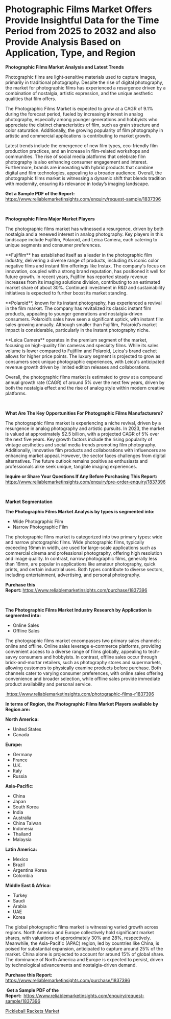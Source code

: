 <p><h1>Photographic Films Market Offers Provide Insightful Data for the Time Period from 2025 to 2032 and also Provide Analysis Based on Application, Type, and Region</h1></p><p><strong>Photographic Films Market Analysis and Latest Trends</strong></p>
<p><p>Photographic films are light-sensitive materials used to capture images, primarily in traditional photography. Despite the rise of digital photography, the market for photographic films has experienced a resurgence driven by a combination of nostalgia, artistic expression, and the unique aesthetic qualities that film offers. </p><p>The Photographic Films Market is expected to grow at a CAGR of 9.1% during the forecast period, fueled by increasing interest in analog photography, especially among younger generations and hobbyists who appreciate the distinct characteristics of film, such as grain structure and color saturation. Additionally, the growing popularity of film photography in artistic and commercial applications is contributing to market growth. </p><p>Latest trends include the emergence of new film types, eco-friendly film production practices, and an increase in film-related workshops and communities. The rise of social media platforms that celebrate film photography is also enhancing consumer engagement and interest. Furthermore, brands are innovating with hybrid products that combine digital and film technologies, appealing to a broader audience. Overall, the photographic films market is witnessing a dynamic shift that blends tradition with modernity, ensuring its relevance in today’s imaging landscape.</p></p>
<p><strong>Get a Sample PDF of the Report:&nbsp;</strong> <a href="https://www.reliablemarketinsights.com/enquiry/request-sample/1837396?utm_campaign=2102&utm_medium=2&utm_source=Github&utm_content=ia&utm_term=05042025&utm_id=photographic-films">https://www.reliablemarketinsights.com/enquiry/request-sample/1837396</a></p>
<p>&nbsp;</p>
<p><strong>Photographic Films Major Market Players</strong></p>
<p><p>The photographic films market has witnessed a resurgence, driven by both nostalgia and a renewed interest in analog photography. Key players in this landscape include Fujifilm, Polaroid, and Leica Camera, each catering to unique segments and consumer preferences.</p><p>**Fujifilm** has established itself as a leader in the photographic film industry, delivering a diverse range of products, including its iconic color negative films and instant film offerings like Instax. The company's focus on innovation, coupled with a strong brand reputation, has positioned it well for future growth. In recent years, Fujifilm has reported steady revenue increases from its imaging solutions division, contributing to an estimated market share of about 30%. Continued investment in R&D and sustainability initiatives is expected to further boost its market standing.</p><p>**Polaroid**, known for its instant photography, has experienced a revival in the film market. The company has revitalized its classic instant film products, appealing to younger generations and nostalgia-driven consumers. Polaroid’s sales have seen a significant uptick, with instant film sales growing annually. Although smaller than Fujifilm, Polaroid’s market impact is considerable, particularly in the instant photography niche.</p><p>**Leica Camera** operates in the premium segment of the market, focusing on high-quality film cameras and specialty films. While its sales volume is lower compared to Fujifilm and Polaroid, Leica's brand cachet allows for higher price points. The luxury segment is projected to grow as consumers seek unique photographic experiences, with Leica's anticipated revenue growth driven by limited edition releases and collaborations.</p><p>Overall, the photographic films market is estimated to grow at a compound annual growth rate (CAGR) of around 5% over the next few years, driven by both the nostalgia effect and the rise of analog style within modern creative platforms.</p></p>
<p>&nbsp;</p>
<p><strong>What Are The Key Opportunities For Photographic Films Manufacturers?</strong></p>
<p><p>The photographic films market is experiencing a niche revival, driven by a resurgence in analog photography and artistic pursuits. In 2023, the market is valued at approximately $2.5 billion, with a projected CAGR of 5% over the next five years. Key growth factors include the rising popularity of vintage aesthetics and social media trends promoting film photography. Additionally, innovative film products and collaborations with influencers are enhancing market appeal. However, the sector faces challenges from digital alternatives. The future outlook remains positive as enthusiasts and professionals alike seek unique, tangible imaging experiences.</p></p>
<p><strong>Inquire or Share Your Questions If Any Before Purchasing This Report:</strong> <a href="https://www.reliablemarketinsights.com/enquiry/pre-order-enquiry/1837396?utm_campaign=2102&utm_medium=2&utm_source=Github&utm_content=ia&utm_term=05042025&utm_id=photographic-films">https://www.reliablemarketinsights.com/enquiry/pre-order-enquiry/1837396</a></p>
<p>&nbsp;</p>
<p><strong>Market Segmentation</strong></p>
<p><strong>The Photographic Films Market Analysis by types is segmented into:</strong></p>
<p><ul><li>Wide Photographic Film</li><li>Narrow Photographic Film</li></ul></p>
<p><p>The photographic films market is categorized into two primary types: wide and narrow photographic films. Wide photographic films, typically exceeding 16mm in width, are used for large-scale applications such as commercial cinema and professional photography, offering high resolution and image quality. In contrast, narrow photographic films, generally less than 16mm, are popular in applications like amateur photography, quick prints, and certain industrial uses. Both types contribute to diverse sectors, including entertainment, advertising, and personal photography.</p></p>
<p><strong>Purchase this Report:&nbsp;</strong><a href="https://www.reliablemarketinsights.com/purchase/1837396?utm_campaign=2102&utm_medium=2&utm_source=Github&utm_content=ia&utm_term=05042025&utm_id=photographic-films">https://www.reliablemarketinsights.com/purchase/1837396</a></p>
<p>&nbsp;</p>
<p><strong>The Photographic Films Market Industry Research by Application is segmented into:</strong></p>
<p><ul><li>Online Sales</li><li>Offline Sales</li></ul></p>
<p><p>The photographic films market encompasses two primary sales channels: online and offline. Online sales leverage e-commerce platforms, providing convenient access to a diverse range of films globally, appealing to tech-savvy consumers and hobbyists. In contrast, offline sales occur through brick-and-mortar retailers, such as photography stores and supermarkets, allowing customers to physically examine products before purchase. Both channels cater to varying consumer preferences, with online sales offering convenience and broader selection, while offline sales provide immediate product availability and personal service.</p></p>
<p><a href="https://www.reliablemarketinsights.com/photographic-films-r1837396?utm_campaign=2102&utm_medium=2&utm_source=Github&utm_content=ia&utm_term=05042025&utm_id=photographic-films">&nbsp;https://www.reliablemarketinsights.com/photographic-films-r1837396</a></p>
<p><strong>In terms of Region, the Photographic Films Market Players available by Region are:</strong></p>
<p>
    <p> <strong> North America: </strong>
        <ul>
            <li>United States</li>
            <li>Canada</li>
        </ul>
        </p> 
    <p> <strong> Europe: </strong>
        <ul>
            <li>Germany</li>
            <li>France</li>
            <li>U.K.</li>
            <li>Italy</li>
            <li>Russia</li>
        </ul>
        </p> 
    <p> <strong> Asia-Pacific: </strong>
        <ul>
            <li>China</li>
            <li>Japan</li>
            <li>South Korea</li>
            <li>India</li>
            <li>Australia</li>
            <li>China Taiwan</li>
            <li>Indonesia</li>
            <li>Thailand</li>
            <li>Malaysia</li>
        </ul>
        </p> 
    <p> <strong> Latin America: </strong>
        <ul>
            <li>Mexico</li>
            <li>Brazil</li>
            <li>Argentina Korea</li>
            <li>Colombia</li>
        </ul>
        </p> 
    <p> <strong> Middle East & Africa: </strong>
        <ul>
            <li>Turkey</li>
            <li>Saudi</li>
            <li>Arabia</li>
            <li>UAE</li>
            <li>Korea</li>
        </ul>
    </p>
    </p>
<p><p>The global photographic films market is witnessing varied growth across regions. North America and Europe collectively hold significant market shares, with valuations of approximately 30% and 28%, respectively. Meanwhile, the Asia-Pacific (APAC) region, led by countries like China, is poised for substantial expansion, anticipated to capture around 25% of the market. China alone is projected to account for around 15% of global share. The dominance of North America and Europe is expected to persist, driven by technological advancements and nostalgia-driven demand.</p></p>
<p><strong>Purchase this Report: </strong><a href="https://www.reliablemarketinsights.com/purchase/1837396?utm_campaign=2102&utm_medium=2&utm_source=Github&utm_content=ia&utm_term=05042025&utm_id=photographic-films">https://www.reliablemarketinsights.com/purchase/1837396</a></p>
<p>&nbsp;<strong>Get a Sample PDF of the Report:&nbsp;&nbsp;</strong><a href="https://www.reliablemarketinsights.com/enquiry/request-sample/1837396?utm_campaign=2102&utm_medium=2&utm_source=Github&utm_content=ia&utm_term=05042025&utm_id=photographic-films">https://www.reliablemarketinsights.com/enquiry/request-sample/1837396</a></p>
<p><strong></strong></p>
<p><p><a href="https://github.com/mahnoor2003/Market-Research-Report-List-7/blob/main/pickleball-rackets-market.md?utm_campaign=2102&utm_medium=2&utm_source=Github&utm_content=ia&utm_term=05042025&utm_id=photographic-films">Pickleball Rackets Market</a></p></p>